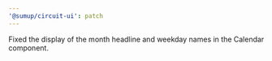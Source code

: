 ```yaml
---
'@sumup/circuit-ui': patch
---
```


Fixed the display of the month headline and weekday names in the Calendar component.

